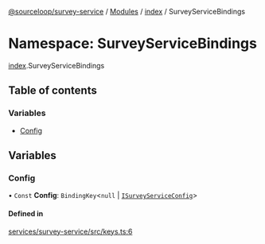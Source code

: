 [@sourceloop/survey-service](../README.md) / [Modules](../modules.md) / [index](index.md) / SurveyServiceBindings

# Namespace: SurveyServiceBindings

[index](index.md).SurveyServiceBindings

## Table of contents

### Variables

- [Config](index.SurveyServiceBindings.md#config)

## Variables

### Config

• `Const` **Config**: `BindingKey`<``null`` \| [`ISurveyServiceConfig`](../interfaces/index.ISurveyServiceConfig.md)\>

#### Defined in

[services/survey-service/src/keys.ts:6](https://github.com/sourcefuse/loopback4-microservice-catalog/blob/d35fdb3f0/services/survey-service/src/keys.ts#L6)
